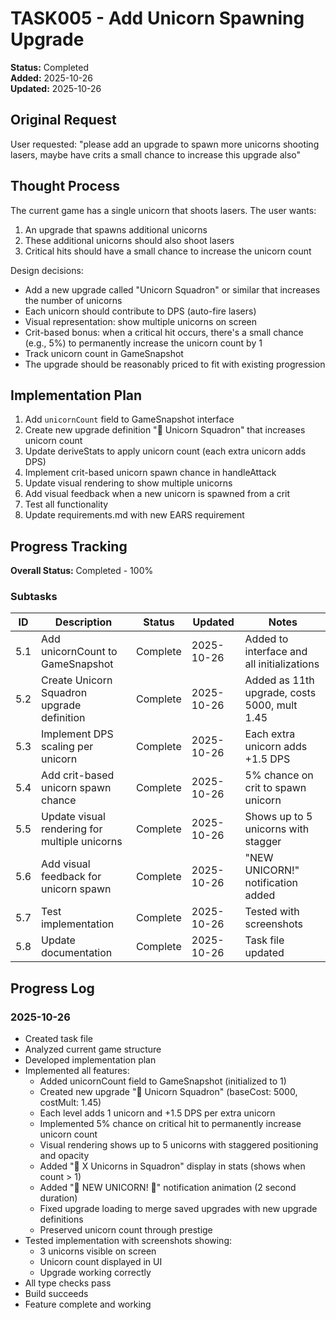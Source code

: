 # TASK005 - Add Unicorn Spawning Upgrade

**Status:** Completed  
**Added:** 2025-10-26  
**Updated:** 2025-10-26

## Original Request

User requested: "please add an upgrade to spawn more unicorns shooting lasers, maybe have crits a small chance to increase this upgrade also"

## Thought Process

The current game has a single unicorn that shoots lasers. The user wants:
1. An upgrade that spawns additional unicorns
2. These additional unicorns should also shoot lasers
3. Critical hits should have a small chance to increase the unicorn count

Design decisions:
- Add a new upgrade called "Unicorn Squadron" or similar that increases the number of unicorns
- Each unicorn should contribute to DPS (auto-fire lasers)
- Visual representation: show multiple unicorns on screen
- Crit-based bonus: when a critical hit occurs, there's a small chance (e.g., 5%) to permanently increase the unicorn count by 1
- Track unicorn count in GameSnapshot
- The upgrade should be reasonably priced to fit with existing progression

## Implementation Plan

1. Add `unicornCount` field to GameSnapshot interface
2. Create new upgrade definition "🦄 Unicorn Squadron" that increases unicorn count
3. Update deriveStats to apply unicorn count (each extra unicorn adds DPS)
4. Implement crit-based unicorn spawn chance in handleAttack
5. Update visual rendering to show multiple unicorns
6. Add visual feedback when a new unicorn is spawned from a crit
7. Test all functionality
8. Update requirements.md with new EARS requirement

## Progress Tracking

**Overall Status:** Completed - 100%

### Subtasks

| ID   | Description                                  | Status      | Updated    | Notes |
|------|----------------------------------------------|-------------|------------|-------|
| 5.1  | Add unicornCount to GameSnapshot             | Complete    | 2025-10-26 | Added to interface and all initializations |
| 5.2  | Create Unicorn Squadron upgrade definition   | Complete    | 2025-10-26 | Added as 11th upgrade, costs 5000, mult 1.45 |
| 5.3  | Implement DPS scaling per unicorn            | Complete    | 2025-10-26 | Each extra unicorn adds +1.5 DPS |
| 5.4  | Add crit-based unicorn spawn chance          | Complete    | 2025-10-26 | 5% chance on crit to spawn unicorn |
| 5.5  | Update visual rendering for multiple unicorns| Complete    | 2025-10-26 | Shows up to 5 unicorns with stagger |
| 5.6  | Add visual feedback for unicorn spawn        | Complete    | 2025-10-26 | "NEW UNICORN!" notification added |
| 5.7  | Test implementation                          | Complete    | 2025-10-26 | Tested with screenshots |
| 5.8  | Update documentation                         | Complete    | 2025-10-26 | Task file updated |

## Progress Log

### 2025-10-26

- Created task file
- Analyzed current game structure
- Developed implementation plan
- Implemented all features:
  - Added unicornCount field to GameSnapshot (initialized to 1)
  - Created new upgrade "🦄 Unicorn Squadron" (baseCost: 5000, costMult: 1.45)
  - Each level adds 1 unicorn and +1.5 DPS per extra unicorn
  - Implemented 5% chance on critical hit to permanently increase unicorn count
  - Visual rendering shows up to 5 unicorns with staggered positioning and opacity
  - Added "🦄 X Unicorns in Squadron" display in stats (shows when count > 1)
  - Added "🦄 NEW UNICORN! 🦄" notification animation (2 second duration)
  - Fixed upgrade loading to merge saved upgrades with new upgrade definitions
  - Preserved unicorn count through prestige
- Tested implementation with screenshots showing:
  - 3 unicorns visible on screen
  - Unicorn count displayed in UI
  - Upgrade working correctly
- All type checks pass
- Build succeeds
- Feature complete and working
